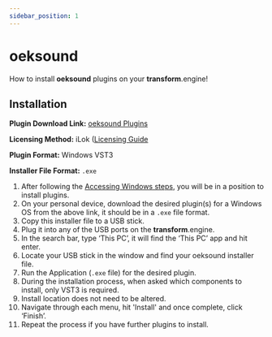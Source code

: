 ```yaml
---
sidebar_position: 1
---
```


# oeksound

How to install **oeksound** plugins on your **transform**.engine!

## Installation

**Plugin Download Link:** [oeksound Plugins](https://oeksound.com/downloads/)

**Licensing Method:** iLok ([Licensing Guide](../ilok.md)

**Plugin Format:** Windows VST3

**Installer File Format:** `.exe`

1. After following the [Accessing Windows steps](../installation.md#accessing-the-plugin-host-to-install-plugins), you will be in a position to install plugins.
2. On your personal device, download the desired plugin(s) for a Windows OS from the above link, it should be in a `.exe` file format.
3. Copy this installer file to a USB stick.
4. Plug it into any of the USB ports on the **transform**.engine.
5. In the search bar, type ‘This PC’, it will find the ‘This PC’ app and hit enter.
6. Locate your USB stick in the window and find your oeksound installer file.
7. Run the Application (`.exe` file) for the desired plugin.
8. During the installation process, when asked which components to install, only VST3 is required.
9. Install location does not need to be altered.
10. Navigate through each menu, hit 'Install' and once complete, click ‘Finish’.
11. Repeat the process if you have further plugins to install.
